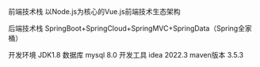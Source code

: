 前端技术栈
以Node.js为核心的Vue.js前端技术生态架构

后端技术栈
SpringBoot+SpringCloud+SpringMVC+SpringData（Spring全家桶）

开发环境
JDK1.8
数据库   mysql 8.0
开发工具 idea 2022.3
maven版本    3.5.3